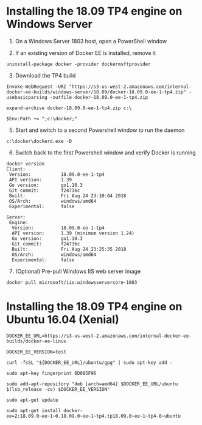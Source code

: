 # Installing the 18.09 TP4 engine on Windows Server

1. On a Windows Server 1803 host, open a PowerShell window

2. If an existing version of Docker EE is installed, remove it

`uninstall-package docker -provider dockermsftprovider`

3. Download the TP4 build

`Invoke-WebRequest -URI "https://s3-us-west-2.amazonaws.com/internal-docker-ee-builds/windows-server/18.09/docker-18.09.0-ee-1-tp4.zip" -usebasicparsing -outfile docker-18.09.0-ee-1-tp4.zip`

`expand-archive docker-18.09.0-ee-1-tp4.zip c:\`

`$Env:Path += ";c:\docker;"`

5. Start and switch to a second Powershell window to run the daemon

`c:\docker\dockerd.exe -D`

6. Switch back to the first Powershell window and verify Docker is running

```
docker version
Client:
 Version:           18.09.0-ee-1-tp4
 API version:       1.39
 Go version:        go1.10.3
 Git commit:        f24736c
 Built:             Fri Aug 24 23:10:04 2018
 OS/Arch:           windows/amd64
 Experimental:      false

Server:
 Engine:
  Version:          18.09.0-ee-1-tp4
  API version:      1.39 (minimum version 1.24)
  Go version:       go1.10.3
  Git commit:       f24736c
  Built:            Fri Aug 24 23:25:35 2018
  OS/Arch:          windows/amd64
  Experimental:     false
  ```  

7. (Optional) Pre-pull Windows IIS web server image

`docker pull microsoft/iis:windowsservercore-1803`

# Installing the 18.09 TP4 engine on Ubuntu 16.04 (Xenial)

`DOCKER_EE_URL=https://s3-us-west-2.amazonaws.com/internal-docker-ee-builds/docker-ee-linux`

`DOCKER_EE_VERSION=test`

`curl -fsSL "${DOCKER_EE_URL}/ubuntu/gpg" | sudo apt-key add -`

`sudo apt-key fingerprint 6D085F96`

`sudo add-apt-repository "deb [arch=amd64] $DOCKER_EE_URL/ubuntu $(lsb_release -cs) $DOCKER_EE_VERSION"`

`sudo apt-get update`

`sudo apt-get install docker-ee=2:18.09.0~ee~1~0.18.09.0~ee~1~tp4.tp18.09.0~ee~1~tp4-0~ubuntu`

